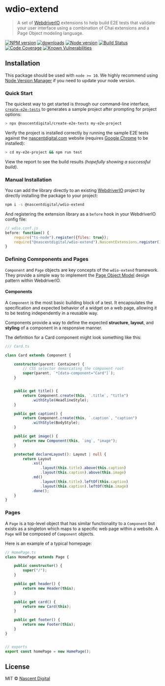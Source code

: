 # wdio-extend
> A set of [WebdriverIO](https://webdriver.io/) extensions to help build E2E tests that validate your user interface
> using a combination of Chai extensions and a Page Object modeling language.

[![NPM version](https://img.shields.io/npm/v/@nascentdigital/wdio-extend.svg)](https://www.npmjs.com/package/@nascentdigital/wdio-extend)
[![downloads](https://img.shields.io/npm/dm/@nascentdigital/wdio-extend.svg)](http://npm-stat.com/charts.html?package=@nascentdigital/wdio-extend&from=2018-01-01)
[![Node version](https://img.shields.io/node/v/@nascentdigital/wdio-extend.svg)](http://nodejs.org/download/)
[![Build Status](https://travis-ci.com/nascentdigital/wdio-extend.svg?branch=master)](https://travis-ci.com/nascentdigital/wdio-extend.svg?branch=master)
[![Code Coverage](https://img.shields.io/codecov/c/github/nascentdigital/wdio-extend.svg)](https://codecov.io/github/nascentdigital/wdio-extend)
[![Known Vulnerabilities](https://snyk.io/test/github/nascentdigital/wdio-extend/badge.svg)](https://snyk.io/test/github/nascentdigital/wdio-extend)


## Installation

This package should be used with `node >= 10`.  We highly recommend using
[Node Version Manager](https://github.com/nvm-sh/nvm) if you need to update your node version.


### Quick Start

The quickest way to get started is through our command-line interface,
[`create-e2e-tests`](https://github.com/nascentdigital/create-e2e-tests) to generates a sample
project after prompting for project options:

```bash
> npx @nascentdigital/create-e2e-tests my-e2e-project
```

Verify the project is installed correctly by running the sample E2E tests against the
[nascentdigital.com](https://nascentdigital.com) website (requires [Google Chrome](https://www.google.com/chrome/) to be
installed):

```bash
> cd my-e2e-project && npm run test
```

View the report to see the build results *(hopefully showing a successful build)*.


### Manual Installation

You can add the library directly to an existing [WebdriverIO](https://webdriver.io) project by directly installing the
package to  your project:

```bash
npm i -s @nascentdigital/wdio-extend
```

And registering the extension library as a `before` hook in your WebdriverIO config file:

```javascript
// wdio.conf.js
before: function() {
    require("ts-node").register({files: true});
    require("@nascentdigital/wdio-extend").NascentExtensions.register();
}
```


### Defining Comnponents and Pages

`Component` and `Page` objects are key concepts of the `wdio-extend` framework.  They provide a simple way to implement
the [Page Object Model](https://martinfowler.com/bliki/PageObject.html) design pattern within WebdriverIO.

#### Components

A `Component` is the most basic building block of a test.  It encapsulates the specification and expected behavior of
a widget on a web page, allowing it to be testing independently in a reusable way.

Components provide a way to define the expected **structure**, **layout**, and **styling** of a component in a
responsive manner.

The definition for a Card component might look something like this:

```typescript
/// Card.ts

class Card extends Component {

    constructor(parent: Container) {
        // CSS selector demarcating the component root
        super(parent, `*[data-component="Card"]`);
    }


    public get title() {
        return Component.create(this, `.title`, "title")
            .withStyle(HeadlineStyle);
    }

    public get caption() {
        return Component.create(this, `.caption`, "caption")
            .withStyle(BodyStyle);
    }

    public get image() {
        return new Component(this, `img`, "image");
    }

    protected declareLayout(): Layout | null {
        return Layout
            .xs()
                .layout(this.title).above(this.caption)
                .layout(this.caption).above(this.image)
            .md()
                .layout(this.title).leftOf(this.caption)
                .layout(this.caption).leftOf(this.image)
            .done();
    }
}
```

### Pages

A `Page` is a top-level object that has similar functionality to a `Component` but exists as a singleton which maps to a
specific web page within a website.  A `Page` will be composed of `Component` objects.

Here is an example of a typical homepage:

```typescript
// HomePage.ts
class HomePage extends Page {

    public constructor() {
        super("/");
    }

    public get header() {
        return new Header(this);
    }

    public get card() {
        return new Card(this);
    }

    public get footer() {
        return new Footer(this);
    }
}


// exports
export const homePage = new HomePage();

```



## License

MIT © [Nascent Digital](https://github.com/nascentdigital)
